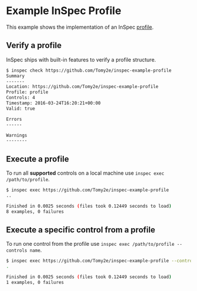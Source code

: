 # Example InSpec Profile

This example shows the implementation of an InSpec [profile](../../docs/profiles.md).

## Verify a profile

InSpec ships with built-in features to verify a profile structure.

```bash
$ inspec check https://github.com/Tomy2e/inspec-example-profile
Summary
-------
Location: https://github.com/Tomy2e/inspec-example-profile
Profile: profile
Controls: 4
Timestamp: 2016-03-24T16:20:21+00:00
Valid: true

Errors
------

Warnings
--------
```

## Execute a profile

To run all **supported** controls on a local machine use `inspec exec /path/to/profile`.

```bash
$ inspec exec https://github.com/Tomy2e/inspec-example-profile
..

Finished in 0.0025 seconds (files took 0.12449 seconds to load)
8 examples, 0 failures
```

## Execute a specific control from a profile

To run one control from the profile use `inspec exec /path/to/profile --controls name`.

```bash
$ inspec exec https://github.com/Tomy2e/inspec-example-profile --controls tmp-1.0
.

Finished in 0.0025 seconds (files took 0.12449 seconds to load)
1 examples, 0 failures
```
